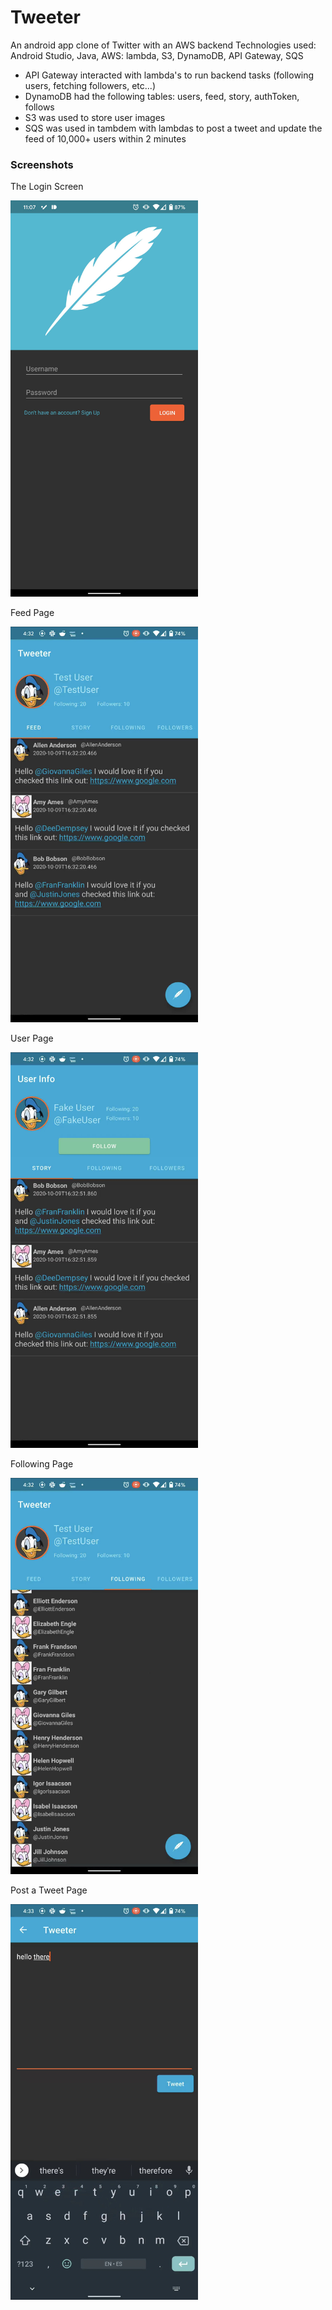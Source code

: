 # Tweeter
An android app clone of Twitter with an AWS backend
Technologies used: Android Studio, Java, AWS: lambda, S3, DynamoDB, API Gateway, SQS
 - API Gateway interacted with lambda's to run backend tasks (following users, fetching followers, etc...)
 - DynamoDB had the following tables: users, feed, story, authToken, follows
 - S3 was used to store user images
 - SQS was used in tambdem with lambdas to post a tweet and update the feed of 10,000+ users within 2 minutes
 
### Screenshots

The Login Screen

<img src="https://github.com/YoungCree/Tweeter/blob/master/TweeterLogin.jpg" width="300">

Feed Page

<img src="https://github.com/YoungCree/Tweeter/blob/master/FeedPage.jpg" width="300">

User Page

<img src="https://github.com/YoungCree/Tweeter/blob/master/UserPage.jpg" width="300">

Following Page

<img src="https://github.com/YoungCree/Tweeter/blob/master/FollowingPage.jpg" width="300">

Post a Tweet Page

<img src="https://github.com/YoungCree/Tweeter/blob/master/TweetPage.jpg" width="300">
